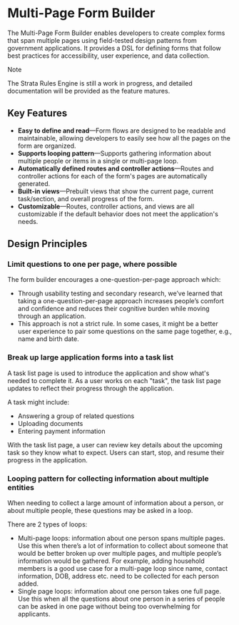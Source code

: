 # Multi-Page Form Builder

The Multi-Page Form Builder enables developers to create complex forms that span multiple pages using field-tested design patterns from government applications. It provides a DSL for defining forms that follow best practices for accessibility, user experience, and data collection.

> [!NOTE]  
> The Strata Rules Engine is still a work in progress, and detailed documentation will be provided as the feature matures.

## Key Features

- **Easy to define and read**—Form flows are designed to be readable and maintainable, allowing developers to easily see how all the pages on the form are organized.
- **Supports looping pattern**—Supports gathering information about multiple people or items in a single or multi-page loop.
- **Automatically defined routes and controller actions**—Routes and controller actions for each of the form's pages are automatically generated.
- **Built-in views**—Prebuilt views that show the current page, current task/section, and overall progress of the form.
- **Customizable**—Routes, controller actions, and views are all customizable if the default behavior does not meet the application's needs.

## Design Principles

### Limit questions to one per page, where possible

The form builder encourages a one-question-per-page approach which:

- Through usability testing and secondary research, we’ve learned that taking a one-question-per-page approach increases people’s comfort and confidence and reduces their cognitive burden while moving through an application. 
- This approach is not a strict rule. In some cases, it might be a better user experience to pair some questions on the same page together, e.g., name and birth date.

### Break up large application forms into a task list

A task list page is used to introduce the application and show what's needed to complete it. As a user works on each "task", the task list page updates to reflect their progress through the application. 

A task might include:

- Answering a group of related questions
- Uploading documents
- Entering payment information

With the task list page, a user can review key details about the upcoming task so they know what to expect. Users can start, stop, and resume their progress in the application.

### Looping pattern for collecting information about multiple entities

When needing to collect a large amount of information about a person, or about multiple people, these questions may be asked in a loop.

There are 2 types of loops:

- Multi-page loops: information about one person spans multiple pages. Use this when there’s a lot of information to collect about someone that would be better broken up over multiple pages, and multiple people’s information would be gathered. For example, adding household members is a good use case for a multi-page loop since name, contact information, DOB, address etc. need to be collected for each person added.
- Single page loops: information about one person takes one full page. Use this when all the questions about one person in a series of people can be asked in one page without being too overwhelming for applicants.
